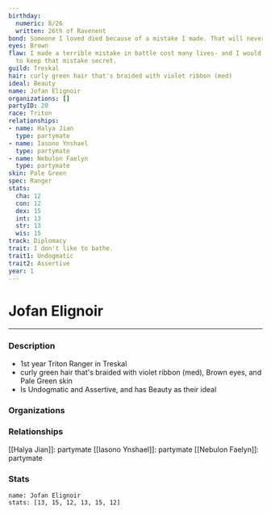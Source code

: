```yaml
---
birthday:
  numeric: 8/26
  written: 26th of Ravenent
bond: Someone I loved died because of a mistake I made. That will never happen again.
eyes: Brown
flaw: I made a terrible mistake in battle cost many lives- and I would do anything
  to keep that mistake secret.
guild: Treskal
hair: curly green hair that's braided with violet ribbon (med)
ideal: Beauty
name: Jofan Elignoir
organizations: []
partyID: 20
race: Triton
relationships:
- name: Halya Jian
  type: partymate
- name: Iasono Ynshael
  type: partymate
- name: Nebulon Faelyn
  type: partymate
skin: Pale Green
spec: Ranger
stats:
  cha: 12
  con: 12
  dex: 15
  int: 13
  str: 13
  wis: 15
track: Diplomacy
trait: I don't like to bathe.
trait1: Undogmatic
trait2: Assertive
year: 1
---
```

# Jofan Elignoir
---
### Description
- 1st year Triton Ranger in Treskal
- curly green hair that's braided with violet ribbon (med), Brown eyes, and Pale Green skin
- Is Undogmatic and Assertive, and has Beauty as their ideal

### Organizations
### Relationships
[[Halya Jian]]: partymate
[[Iasono Ynshael]]: partymate
[[Nebulon Faelyn]]: partymate
### Stats
```statblock
name: Jofan Elignoir
stats: [13, 15, 12, 13, 15, 12]
```
